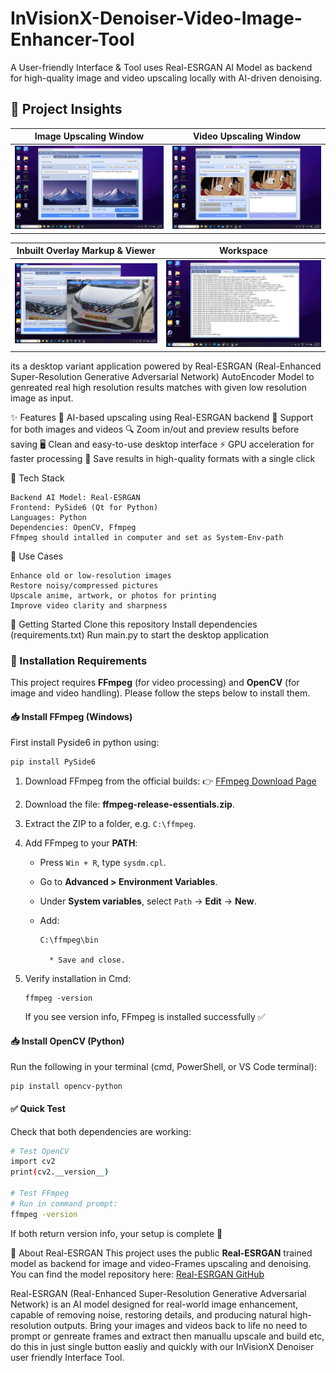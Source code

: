 # InVisionX-Denoiser-Video-Image-Enhancer-Tool
A User-friendly Interface & Tool uses Real-ESRGAN AI Model as backend for high-quality image and video upscaling locally with AI-driven denoising.

## 📸 Project Insights

| Image Upscaling Window | Video Upscaling Window |
|--------------|---------------|
| ![home](images/Home.jpg) | ![video section](images/Home_video_section.jpg) |

| Inbuilt Overlay Markup & Viewer | Workspace |
|--------------|---------------|
| ![Overlay markup](images/inbuilt_overlay_markup.jpg) | ![Model log](images/model_log.jpg) |



its a desktop variant application powered by Real-ESRGAN (Real-Enhanced Super-Resolution Generative Adversarial Network) AutoEncoder Model to genreated real high resolution results matches with given
low resolution image as input.

✨ Features
🚀 AI-based upscaling using Real-ESRGAN backend
🎥 Support for both images and videos
🔍 Zoom in/out and preview results before saving
🖥️ Clean and easy-to-use desktop interface
⚡ GPU acceleration for faster processing
📂 Save results in high-quality formats with a single click

🔧 Tech Stack
    
    Backend AI Model: Real-ESRGAN
    Frontend: PySide6 (Qt for Python)
    Languages: Python
    Dependencies: OpenCV, Ffmpeg
    Ffmpeg should intalled in computer and set as System-Env-path
    
📌 Use Cases
    
    Enhance old or low-resolution images
    Restore noisy/compressed pictures
    Upscale anime, artwork, or photos for printing
    Improve video clarity and sharpness
    
🚀 Getting Started
Clone this repository
Install dependencies (requirements.txt)
Run main.py to start the desktop application

### 🔧 Installation Requirements
This project requires **FFmpeg** (for video processing) and **OpenCV** (for image and video handling). Please follow the steps below to install them.

#### 📥 Install FFmpeg (Windows)
First install Pyside6 in python using:

    pip install PySide6
    

1. Download FFmpeg from the official builds:
   👉 [FFmpeg Download Page](https://www.ffmpeg.org/download.html)

2. Download the file: **ffmpeg-release-essentials.zip**.

3. Extract the ZIP to a folder, e.g. `C:\ffmpeg`.

4. Add FFmpeg to your **PATH**:

   * Press `Win + R`, type `sysdm.cpl`.
   * Go to **Advanced > Environment Variables**.
   * Under **System variables**, select `Path` → **Edit** → **New**.
   * Add:

         C:\ffmpeg\bin
     
           * Save and close.

5. Verify installation in Cmd:

       ffmpeg -version

   If you see version info, FFmpeg is installed successfully ✅


#### 📥 Install OpenCV (Python)

Run the following in your terminal (cmd, PowerShell, or VS Code terminal):
  
    pip install opencv-python


#### ✅ Quick Test

Check that both dependencies are working:

```bash
# Test OpenCV
import cv2
print(cv2.__version__)

# Test FFmpeg
# Run in command prompt:
ffmpeg -version
```

If both return version info, your setup is complete 🚀



🧠 About Real-ESRGAN
This project uses the public **Real-ESRGAN** trained model as backend for image and video-Frames upscaling and denoising.  
You can find the model repository here: [Real-ESRGAN GitHub](https://github.com/xinntao/Real-ESRGAN)


Real-ESRGAN (Real-Enhanced Super-Resolution Generative Adversarial Network) is an AI model designed for real-world image enhancement, capable of removing noise, restoring details, and producing natural high-resolution outputs.
Bring your images and videos back to life no need to prompt or genreate frames and extract then manuallu upscale and build etc, do this in just single button easliy and quickly with our InVisionX Denoiser user friendly Interface Tool.


